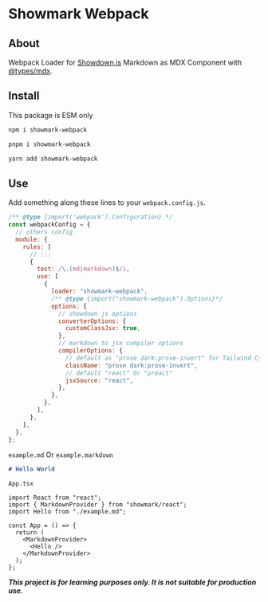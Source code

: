 # Showmark Webpack

## About

Webpack Loader for [Showdown.js](https://github.com/showdownjs/showdown) Markdown as MDX Component with [@types/mdx](https://www.npmjs.com/package/@types/mdx).

## Install

This package is ESM only

```bash
npm i showmark-webpack
```

```bash
pnpm i showmark-webpack
```

```bash
yarn add showmark-webpack
```

## Use

Add something along these lines to your `webpack.config.js`.

```js
/** @type {import('webpack').Configuration} */
const webpackConfig = {
  // others config
  module: {
    rules: [
      // :::
      {
        test: /\.(md|markdown)$/i,
        use: [
          {
            loader: "showmark-webpack",
            /** @type {import("showmark-webpack").Options}*/
            options: {
              // showdown js options
              converterOptions: {
                customClassJsx: true,
              },
              // markdown to jsx compiler options
              compilerOptions: {
                // default as "prose dark:prose-invert" for Tailwind Css "@tailwindcss/typography".
                className: "prose dark:prose-invert",
                // default "react" Or "preact"
                jsxSource: "react",
              },
            },
          },
        ],
      },
    ],
  },
};
```

`example.md` Or `example.markdown`

```md
# Hello World
```

`App.tsx`

```tsx
import React from "react";
import { MarkdownProvider } from "showmark/react";
import Hello from "./example.md";

const App = () => {
  return (
    <MarkdownProvider>
      <Hello />
    </MarkdownProvider>
  );
};
```

***This project is for learning purposes only. It is not suitable for production use.***
